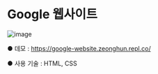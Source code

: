 # Google 웹사이트

![image](https://user-images.githubusercontent.com/115923975/198532431-3b1b4e56-a8a1-464c-9514-1f4ab704872d.png)

● 데모 : https://google-website.zeonghun.repl.co/

● 사용 기술 : HTML, CSS
